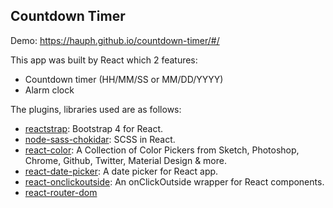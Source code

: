 ## Countdown Timer

Demo: https://hauph.github.io/countdown-timer/#/

This app was built by React which 2 features:

- Countdown timer (HH/MM/SS or MM/DD/YYYY)
- Alarm clock

The plugins, libraries used are as follows:

- [reactstrap](https://reactstrap.github.io/): Bootstrap 4 for React.
- [node-sass-chokidar](https://github.com/facebook/create-react-app/blob/master/packages/react-scripts/template/README.md#adding-a-css-preprocessor-sass-less-etc): SCSS in React. 
- [react-color](http://casesandberg.github.io/react-color/): A Collection of Color Pickers from Sketch, Photoshop, Chrome, Github, Twitter, Material Design & more.
- [react-date-picker](http://projects.wojtekmaj.pl/react-date-picker/): A date picker for React app.
- [react-onclickoutside](https://github.com/Pomax/react-onclickoutside): An onClickOutside wrapper for React components.
- [react-router-dom](https://github.com/ReactTraining/react-router/tree/master/packages/react-router-dom)
